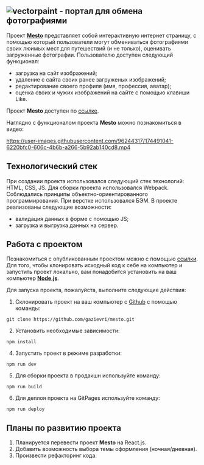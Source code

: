 ## ![vectorpaint](https://user-images.githubusercontent.com/96244317/174490015-482712ff-3854-4d18-9e34-401266198322.svg) - портал для обмена фотографиями

Проект [**Mesto**](https://gazievri.github.io/mesto/) представляет собой интерактивную интернет страницу, с помощью который пользователи могут обмениваться фотографиями своих люимых мест для путешествий (и не только), оценивать загруженные фотографии. 
Пользователю доступен следующий функционал: 
- загрузка на сайт изображений;
- удаление с сайта своих ранее загруженых изображений;
- редактирование своего профиля (имя, профессия, аватар);
- оценка своих и чужих изображений на сайте с помощью клавиши Like.

Проект **Mesto** доступен по [ссылке](https://gazievri.github.io/mesto/).

Наглядно c функционалом проекта **Mesto** можно познакомиться в видео:

https://user-images.githubusercontent.com/96244317/174491041-6220bfc0-606c-4b6b-a266-5b92ab140cd8.mp4


## Технологический стек
При создании проекта использовался следующий стек технологий: HTML, CSS, JS.
Для сборки проекта использовался Webpack. Соблюдались принципы объектно-ориентированного программирования. При верстке использовался БЭМ. 
В проекте реализованы следующие возможности: 
- валидация данных в форме с помощью JS;
- загрузка и выгрузка данных на сервер.

## Работа с проектом
Познакомиться с опубликованным проектом можно с помощью [ссылки](https://gazievri.github.io/mesto/).
Для того, чтобы клонировать исходный код к себе на компьютер и запустить проект локально, вам понадобится установить на ваш компьютер [**Node.js**](https://nodejs.org/en/download/). 

Для запуска проекта, пожалуйста, выполните следующие действия:

1. Склонировать проект на ваш компьютер с [Github](https://github.com/gazievri/mesto.git) с помощью команды:
```
git clone https://github.com/gazievri/mesto.git
```
2. Установить необходимые зависимости: 
```
npm install
```
4. Запустить проект в режиме разработки: 
```
npm run dev
```
5. Для сборки проекта в продакшн используйте команду: 
```
npm run build
```
6. Для деплоя проекта на GitPages используйте команду:
```
npm run deploy
```

## Планы по развитию проекта
1. Планируется перевести проект **Mesto** на React.js. 
2. Добавить возможность выбора темы оформления (ночная/дневная).
3. Произвести рефакторинг кода. 








